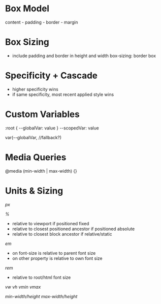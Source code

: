 # Box Model
content - padding - border - margin

# Box Sizing
- include padding and border in height and width 
box-sizing: border box 

# Specificity + Cascade
- higher specificity wins
- if same specificity, most recent applied style wins

# Custom Variables
:root {
  --globalVar: value
}
--scopedVar: value

var(--globalVar, //fallback?)

# Media Queries
@media (min-width | max-width) {}

# Units & Sizing
*px*

*%*
- relative to viewport if positioned fixed
- relative to closest positioned ancestor if positioned absolute
- relative to closest block ancestor if relative/static

*em*
- on font-size is relative to parent font size
- on other property is relative to own font size

*rem*
- relative to root/html font size

*vw vh vmin vmax*

*min-width/height*
*max-width/height*